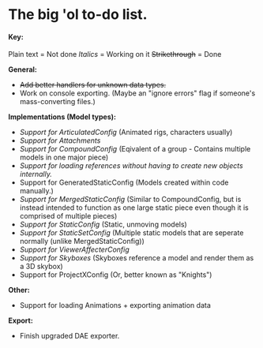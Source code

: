 # The big 'ol to-do list.

#### Key:
Plain text = Not done
*Italics* = Working on it
~~Strikethrough~~ = Done


**General:**
* ~~Add better handlers for unknown data types.~~
* Work on console exporting. (Maybe an "ignore errors" flag if someone's mass-converting files.)

**Implementations (Model types):**
* *Support for ArticulatedConfig* (Animated rigs, characters usually)
 * *Support for Attachments*
* *Support for CompoundConfig* (Eqivalent of a group - Contains multiple models in one major piece)
 * *Support for loading references without having to create new objects internally.*
* Support for GeneratedStaticConfig (Models created within code manually.)
* *Support for MergedStaticConfig* (Similar to CompoundConfig, but is instead intended to function as one large static piece even though it is comprised of multiple pieces)
* *Support for StaticConfig* (Static, unmoving models)
* *Support for StaticSetConfig* (Multiple static models that are seperate normally (unlike MergedStaticConfig))
* *Support for ViewerAffecterConfig*
 * *Support for Skyboxes* (Skyboxes reference a model and render them as a 3D skybox)
* Support for ProjectXConfig (Or, better known as "Knights")

**Other:**
* Support for loading Animations + exporting animation data

**Export:**
* Finish upgraded DAE exporter.
